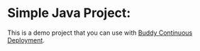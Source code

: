 # Simple Java Project:
This is a demo project that you can use with [Buddy Continuous Deployment](https://buddy.works).
